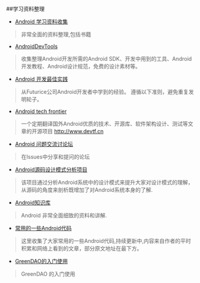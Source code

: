 ##学习资料整理

- [Android 学习资料收集](https://github.com/Freelander/Android_Data)
>非常全面的资料整理,包括书籍

- [AndroidDevTools](https://github.com/inferjay/AndroidDevTools)
>收集整理Android开发所需的Android SDK、开发中用到的工具、Android开发教程、Android设计规范，免费的设计素材等。

- [Android 开发最佳实践](https://github.com/futurice/android-best-practices/blob/master/translations/Chinese/README.cn.md)
>从Futurice公司Android开发者中学到的经验。 遵循以下准则，避免重复发明轮子。

- [Android tech frontier](https://github.com/bboyfeiyu/android-tech-frontier)
>一个定期翻译国外Android优质的技术、开源库、软件架构设计、测试等文章的开源项目 http://www.devtf.cn

- [Android 问题交流讨论坛](https://github.com/android-cn/android-discuss)
>在Issues中分享和提问的论坛

- [Android源码设计模式分析项目](https://github.com/simple-android-framework-exchange/android_design_patterns_analysis)
> 该项目通过分析Android系统中的设计模式来提升大家对设计模式的理解，从源码的角度来剖析既增加了对Android系统本身的了解.

- [Android知识库](http://lib.csdn.net/base/15)
> Android 非常全面细致的资料和讲解.

- [常用的一些Android代码](https://github.com/jiang111/awesome-android-tips/blob/master/README.md)
> 这里收集了大家常用的一些Android代码,持续更新中,内容来自作者的平时积累和网络上看到的文章，部分原文地址在最下方。

- [GreenDAO的入门使用](https://github.com/tangqi92/MyGreenDAO)
> GreenDAO 的入门使用
